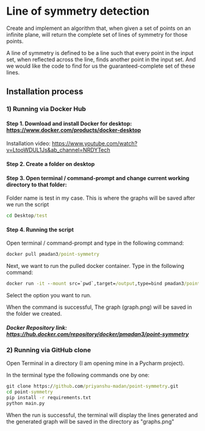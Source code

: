 # Line of symmetry detection

Create and implement an algorithm that, when given a set of points on an infinite plane, will return the complete set of lines of symmetry for those points.

A line of symmetry is defined to be a line such that every point in the input set, when reflected across the line, finds another point in the input set. And we would like the code to find for us the guaranteed-complete set of these lines.

## Installation process

### 1) Running via Docker Hub

#### Step 1. Download and install Docker for desktop: https://www.docker.com/products/docker-desktop

Installation video: https://www.youtube.com/watch?v=LtooWDUL1Js&ab_channel=NRDYTech

#### Step 2. Create a folder on desktop

#### Step 3. Open terminal / command-prompt and change current working directory to that folder:

Folder name is test in my case. This is where the graphs will be saved after we run the script

```cmd
cd Desktop/test
```

#### Step 4. Running the script

Open terminal / command-prompt and type in the following command:

```cmd
docker pull pmadan3/point-symmetry
```

Next, we want to run the pulled docker container. Type in the following command:

```cmd
docker run -it --mount src=`pwd`,target=/output,type=bind pmadan3/point-symmetry
```
Select the option you want to run. 

When the command is successful, The graph (graph.png) will be saved in the folder we created.


##### Docker Repository link: https://hub.docker.com/repository/docker/pmadan3/point-symmetry

### 2) Running via GitHub clone

Open Terminal in a directory (I am opening mine in a Pycharm project).

In the terminal type the following commands one by one:

```cmd
git clone https://github.com/priyanshu-madan/point-symmetry.git
cd point-symmetry
pip install -r requirements.txt
python main.py
```

When the run is successful, the terminal will display the lines generated and the generated graph will be saved in the directory as "graphs.png"
